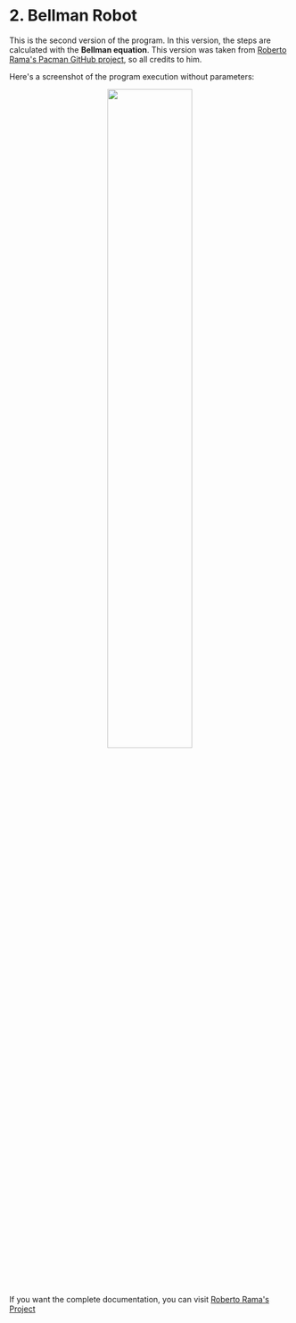 # 2. Bellman Robot

This is the second version of the program. In this version, the steps are calculated with the **Bellman equation**. This version was taken from [Roberto Rama's Pacman GitHub project](https://github.com/ramaroberto/pacman), so all credits to him.

Here's a screenshot of the program execution without parameters:

<p align="center">
    <img src="https://www.andrevital.com/extra/ai-robopath/images/bellman.png" width="55%">
</p>

If you want the complete documentation, you can visit [Roberto Rama's Project](https://github.com/ramaroberto/pacman)